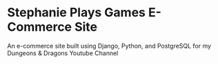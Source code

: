 # Stephanie Plays Games E-Commerce Site

An e-commerce site built using Django, Python, and PostgreSQL for my Dungeons & Dragons Youtube Channel